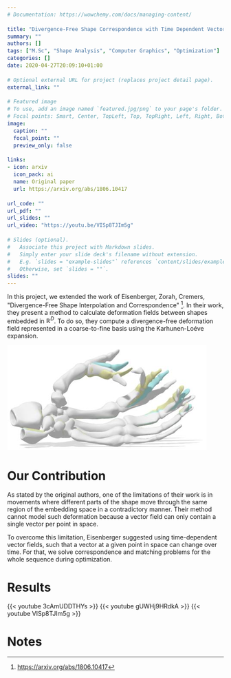 ```yaml
---
# Documentation: https://wowchemy.com/docs/managing-content/

title: "Divergence-Free Shape Correspondence with Time Dependent Vector Fields"
summary: ""
authors: []
tags: ["M.Sc", "Shape Analysis", "Computer Graphics", "Optimization"]
categories: []
date: 2020-04-27T20:09:10+01:00

# Optional external URL for project (replaces project detail page).
external_link: ""

# Featured image
# To use, add an image named `featured.jpg/png` to your page's folder.
# Focal points: Smart, Center, TopLeft, Top, TopRight, Left, Right, BottomLeft, Bottom, BottomRight.
image:
  caption: ""
  focal_point: ""
  preview_only: false

links:
- icon: arxiv
  icon_pack: ai
  name: Original paper
  url: https://arxiv.org/abs/1806.10417

url_code: ""
url_pdf: ""
url_slides: ""
url_video: "https://youtu.be/VISp8TJIm5g"

# Slides (optional).
#   Associate this project with Markdown slides.
#   Simply enter your slide deck's filename without extension.
#   E.g. `slides = "example-slides"` references `content/slides/example-slides.md`.
#   Otherwise, set `slides = ""`.
slides: ""
---
```


In this project, we extended the work of Eisenberger, Zorah, Cremers, "Divergence-Free Shape Interpolation and Correspondence" [^1]. In their work, they present a method to calculate deformation fields between shapes embedded in $\mathbb{R}^D$. To do so, they compute a divergence-free deformation field represented in a coarse-to-fine basis using the Karhunen-Loéve expansion.

![Example of parts of the shape moving in different directions at the same point](original_failure.jpg "Example of parts of a shape moving in different directions in the same part of the space [[1]](https://arxiv.org/abs/1806.10417)")

# Our Contribution

As stated by the original authors, one of the limitations of their work is in movements where different parts of the shape move through the same
region of the embedding space in a contradictory manner.
Their method cannot model such deformation because a vector field can only contain a single vector per point in space.

To overcome this limitation, Eisenberger suggested using time-dependent vector fields, such that a vector at a given point in space can change over time. For that, we solve correspondence and matching problems for the whole sequence during optimization.

# Results

{{< youtube 3cAmUDDTHYs >}}
{{< youtube gUWHj9HRdkA >}}
{{< youtube VISp8TJIm5g >}}

# Notes

[^1]: https://arxiv.org/abs/1806.10417

